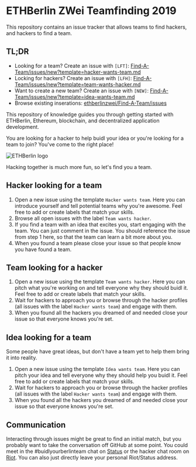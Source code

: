 # ETHBerlin ZWei Teamfinding 2019

This repository contains an issue tracker that allows teams to find hackers, and hackers to find a team.

## TL;DR

- Looking for a team? Create an issue with `[LFT]`: [Find-A-Team/issues/new?template=hacker-wants-team.md](https://github.com/ethberlinzwei/Find-A-Team/issues/new?template=hacker-wants-team.md)
- Locking for hackers? Create an issue with `[LFH]`: [Find-A-Team/issues/new?template=team-wants-hacker.md](https://github.com/ethberlinzwei/Find-A-Team/issues/new?template=team-wants-hacker.md)
- Want to create a new team? Create an issue with `[NEW]`: [Find-A-Team/issues/new?template=idea-wants-team.md](https://github.com/ethberlinzwei/Find-A-Team/issues/new?template=idea-wants-team.md)
- Browse existing inserations: [ethberlinzwei/Find-A-Team/issues](https://github.com/ethberlinzwei/Find-A-Team/issues)

This repository of knowledge guides you through getting started with ETHBerlin, Ethereum, blockchain, and decentralized application development.

You are looking for a hacker to help buidl your idea or you're looking for a team to join? You've come to the right place!

![ETHBerlin logo](https://ethberlinzwei.com/img/mainlogo.svg)

Hacking together is much more fun, so let's find you a team.

## Hacker looking for a team

1.  Open a new issue using the template `Hacker wants team`. Here you can introduce yourself and tell potential teams why you're awesome. Feel free to add or create labels that match your skills.
2.  Browse all open issues with the label `Team wants hacker`.
3.  If you find a team with an idea that excites you, start engaging with the team. You can just comment in the issue. You should reference the issue from step 1 here, so that the team can learn a bit more about you.
4.  When you found a team please close your issue so that people know you have found a team.

## Team looking for a hacker

1.  Open a new issue using the template `Team wants hacker`. Here you can pitch what you're working on and tell everyone why they should buidl it.  Feel free to add or create labels that match your skills.
2.  Wait for hackers to approach you or browse through the hacker profiles (all issues with the label `Hacker wants team`) and engage with them.
3.  When you found all the hackers you dreamed of and needed close your issue so that everyone knows you're set.

## Idea looking for a team

Some people have great ideas, but don't have a team yet to help them bring it into reality.

1.  Open a new issue using the template `Idea wants team`. Here you can pitch your idea and tell everyone why they should help you buidl it.  Feel free to add or create labels that match your skills.
2.  Wait for hackers to approach you or browse through the hacker profiles (all issues with the label `Hacker wants team`) and engage with them.
3.  When you found all the hackers you dreamed of and needed close your issue so that everyone knows you're set.

## Communication

Interacting through issues might be great to find an initial match, but you probably want to take the conversation off GitHub at some point. You could meet in the #buidlyourberlinteam chat on [Status](https://status.im/) or the hacker chat room on [Riot](https://matrix.to/#/!WTJBLneNDtLzLNlkmU:matrix.org). You can also just directly leave your personal Riot/Status address.

